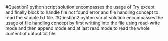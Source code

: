#Question1 python script solution encompasses the usage of Try except and finally block to handle file not found error and file handling concept to read the sample.txt file.
#Question2 pyhton script solution encompasses the usage of file handling concept by first writting into the file using read-write mode and then append mode and at last read mode to read the whole content of output.txt file.
